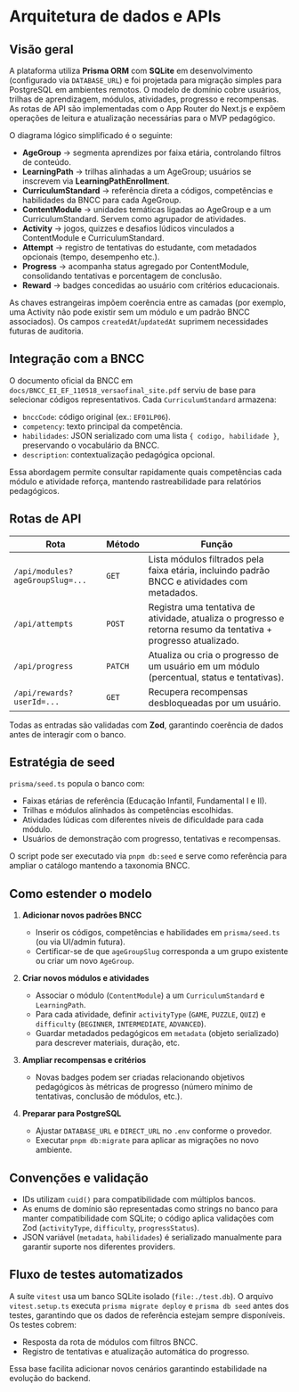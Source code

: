 # Arquitetura de dados e APIs

## Visão geral

A plataforma utiliza **Prisma ORM** com **SQLite** em desenvolvimento (configurado via `DATABASE_URL`) e foi projetada para migração simples para PostgreSQL em ambientes remotos. O modelo de domínio cobre usuários, trilhas de aprendizagem, módulos, atividades, progresso e recompensas. As rotas de API são implementadas com o App Router do Next.js e expõem operações de leitura e atualização necessárias para o MVP pedagógico.

O diagrama lógico simplificado é o seguinte:

- **AgeGroup** → segmenta aprendizes por faixa etária, controlando filtros de conteúdo.
- **LearningPath** → trilhas alinhadas a um AgeGroup; usuários se inscrevem via **LearningPathEnrollment**.
- **CurriculumStandard** → referência direta a códigos, competências e habilidades da BNCC para cada AgeGroup.
- **ContentModule** → unidades temáticas ligadas ao AgeGroup e a um CurriculumStandard. Servem como agrupador de atividades.
- **Activity** → jogos, quizzes e desafios lúdicos vinculados a ContentModule e CurriculumStandard.
- **Attempt** → registro de tentativas do estudante, com metadados opcionais (tempo, desempenho etc.).
- **Progress** → acompanha status agregado por ContentModule, consolidando tentativas e porcentagem de conclusão.
- **Reward** → badges concedidas ao usuário com critérios educacionais.

As chaves estrangeiras impõem coerência entre as camadas (por exemplo, uma Activity não pode existir sem um módulo e um padrão BNCC associados). Os campos `createdAt`/`updatedAt` suprimem necessidades futuras de auditoria.

## Integração com a BNCC

O documento oficial da BNCC em `docs/BNCC_EI_EF_110518_versaofinal_site.pdf` serviu de base para selecionar códigos representativos. Cada `CurriculumStandard` armazena:

- `bnccCode`: código original (ex.: `EF01LP06`).
- `competency`: texto principal da competência.
- `habilidades`: JSON serializado com uma lista `{ codigo, habilidade }`, preservando o vocabulário da BNCC.
- `description`: contextualização pedagógica opcional.

Essa abordagem permite consultar rapidamente quais competências cada módulo e atividade reforça, mantendo rastreabilidade para relatórios pedagógicos.

## Rotas de API

| Rota                            | Método  | Função                                                                                                          |
| ------------------------------- | ------- | --------------------------------------------------------------------------------------------------------------- |
| `/api/modules?ageGroupSlug=...` | `GET`   | Lista módulos filtrados pela faixa etária, incluindo padrão BNCC e atividades com metadados.                    |
| `/api/attempts`                 | `POST`  | Registra uma tentativa de atividade, atualiza o progresso e retorna resumo da tentativa + progresso atualizado. |
| `/api/progress`                 | `PATCH` | Atualiza ou cria o progresso de um usuário em um módulo (percentual, status e tentativas).                      |
| `/api/rewards?userId=...`       | `GET`   | Recupera recompensas desbloqueadas por um usuário.                                                              |

Todas as entradas são validadas com **Zod**, garantindo coerência de dados antes de interagir com o banco.

## Estratégia de seed

`prisma/seed.ts` popula o banco com:

- Faixas etárias de referência (Educação Infantil, Fundamental I e II).
- Trilhas e módulos alinhados às competências escolhidas.
- Atividades lúdicas com diferentes níveis de dificuldade para cada módulo.
- Usuários de demonstração com progresso, tentativas e recompensas.

O script pode ser executado via `pnpm db:seed` e serve como referência para ampliar o catálogo mantendo a taxonomia BNCC.

## Como estender o modelo

1. **Adicionar novos padrões BNCC**
   - Inserir os códigos, competências e habilidades em `prisma/seed.ts` (ou via UI/admin futura).
   - Certificar-se de que `ageGroupSlug` corresponda a um grupo existente ou criar um novo `AgeGroup`.

2. **Criar novos módulos e atividades**
   - Associar o módulo (`ContentModule`) a um `CurriculumStandard` e `LearningPath`.
   - Para cada atividade, definir `activityType` (`GAME`, `PUZZLE`, `QUIZ`) e `difficulty` (`BEGINNER`, `INTERMEDIATE`, `ADVANCED`).
   - Guardar metadados pedagógicos em `metadata` (objeto serializado) para descrever materiais, duração, etc.

3. **Ampliar recompensas e critérios**
   - Novas badges podem ser criadas relacionando objetivos pedagógicos às métricas de progresso (número mínimo de tentativas, conclusão de módulos, etc.).

4. **Preparar para PostgreSQL**
   - Ajustar `DATABASE_URL` e `DIRECT_URL` no `.env` conforme o provedor.
   - Executar `pnpm db:migrate` para aplicar as migrações no novo ambiente.

## Convenções e validação

- IDs utilizam `cuid()` para compatibilidade com múltiplos bancos.
- As enums de domínio são representadas como strings no banco para manter compatibilidade com SQLite; o código aplica validações com Zod (`activityType`, `difficulty`, `progressStatus`).
- JSON variável (`metadata`, `habilidades`) é serializado manualmente para garantir suporte nos diferentes providers.

## Fluxo de testes automatizados

A suíte `vitest` usa um banco SQLite isolado (`file:./test.db`). O arquivo `vitest.setup.ts` executa `prisma migrate deploy` e `prisma db seed` antes dos testes, garantindo que os dados de referência estejam sempre disponíveis. Os testes cobrem:

- Resposta da rota de módulos com filtros BNCC.
- Registro de tentativas e atualização automática do progresso.

Essa base facilita adicionar novos cenários garantindo estabilidade na evolução do backend.
